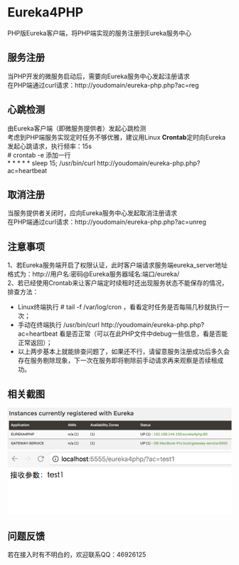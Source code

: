 # Eureka4PHP
PHP版Eureka客户端，将PHP端实现的服务注册到Eureka服务中心<br />

## 服务注册
当PHP开发的微服务启动后，需要向Eureka服务中心发起注册请求<br />
在PHP端通过curl请求：http://youdomain/eureka-php.php?ac=reg

## 心跳检测
由Eureka客户端（即微服务提供者）发起心跳检测<br />
考虑到PHP端服务实现定时任务不够优雅，建议用Linux **Crontab**定时向Eureka发起心跳请求，执行频率：15s<br />
&#35; crontab -e
添加一行<br />
&#42; &#42; &#42; &#42; &#42; sleep 15; /usr/bin/curl http://youdomain/eureka-php.php?ac=heartbeat

## 取消注册
当服务提供者关闭时，应向Eureka服务中心发起取消注册请求<br />
在PHP端通过curl请求：http://youdomain/eureka-php.php?ac=unreg


## 注意事项
1、若Eureka服务端开启了权限认证，此时客户端请求服务端eureka_server地址格式为：http://用户名:密码@Eureka服务器域名:端口/eureka/<br />
2、若已经使用Crontab来让客户端定时续租时还出现服务状态不能保存的情况，排查方法：<br />
* Linux终端执行 # tail -f /var/log/cron ，看看定时任务是否每隔几秒就执行一次；<br />
* 手动在终端执行 /usr/bin/curl http://youdomain/eureka-php.php?ac=heartbeat 看是否正常（可以在此PHP文件中debug一些信息，看是否能正常返回）；<br />
* 以上两步基本上就能排查问题了，如果还不行，请留意服务注册成功后多久会存在服务剔除现象，下一次在服务即将剔除前手动请求再来观察是否续租成功。


## 相关截图
![image](https://raw.githubusercontent.com/ah-guobing/Eureka4PHP/master/Resources/DingTalk20171216142601.png)
![image](https://raw.githubusercontent.com/ah-guobing/Eureka4PHP/master/Resources/DingTalk20171216143131.png)

## 问题反馈
若在接入时有不明白的，欢迎联系QQ：46926125

